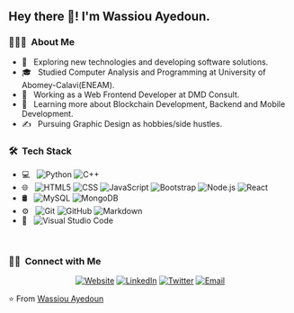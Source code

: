 
<h2> Hey there 👋! I'm Wassiou Ayedoun.</h2>

<h3> 👨🏻‍💻 &nbsp;About Me </h3>

- 🤔 &nbsp; Exploring new technologies and developing software solutions.
- 🎓 &nbsp; Studied Computer Analysis and Programming at University of Abomey-Calavi(ENEAM).
- 💼 &nbsp; Working as a Web Frontend Developer at DMD Consult.
- 🌱 &nbsp; Learning more about Blockchain Development, Backend and Mobile Development.
- ✍️ &nbsp; Pursuing Graphic Design as hobbies/side hustles.

<h3> 🛠 &nbsp;Tech Stack</h3>

- 💻 &nbsp;
  ![Python](https://img.shields.io/badge/-Python-333333?style=flat&logo=python)
  ![C++](https://img.shields.io/badge/-C++-333333?style=flat&logo=C%2B%2B&logoColor=00599C)
- 🌐 &nbsp;
  ![HTML5](https://img.shields.io/badge/-HTML5-333333?style=flat&logo=HTML5)
  ![CSS](https://img.shields.io/badge/-CSS-333333?style=flat&logo=CSS3&logoColor=1572B6)
  ![JavaScript](https://img.shields.io/badge/-JavaScript-333333?style=flat&logo=javascript)
  ![Bootstrap](https://img.shields.io/badge/-Bootstrap-333333?style=flat&logo=bootstrap&logoColor=563D7C)
  ![Node.js](https://img.shields.io/badge/-Node.js-333333?style=flat&logo=node.js)
  ![React](https://img.shields.io/badge/-React-333333?style=flat&logo=react)
- 🛢 &nbsp;
  ![MySQL](https://img.shields.io/badge/-MySQL-333333?style=flat&logo=mysql)
  ![MongoDB](https://img.shields.io/badge/-MongoDB-333333?style=flat&logo=mongodb)
- ⚙️ &nbsp;
  ![Git](https://img.shields.io/badge/-Git-333333?style=flat&logo=git)
  ![GitHub](https://img.shields.io/badge/-GitHub-333333?style=flat&logo=github)
  ![Markdown](https://img.shields.io/badge/-Markdown-333333?style=flat&logo=markdown)
- 🔧 &nbsp;
  ![Visual Studio Code](https://img.shields.io/badge/-Visual%20Studio%20Code-333333?style=flat&logo=visual-studio-code&logoColor=007ACC)

<br/>

<h3> 🤝🏻 &nbsp;Connect with Me </h3>

<p align="center">
<a href="https://www.wassiou_ayedoun.com/"><img alt="Website" src="https://img.shields.io/badge/Website-www.wassiou--ayedoun.com-blue?style=flat-square&logo=google-chrome"></a>
<a href="https://www.linkedin.com/in/wayedoun26/"><img alt="LinkedIn" src="https://img.shields.io/badge/LinkedIn-Wassiou%20Ayedoun-blue?style=flat-square&logo=linkedin"></a>
<a href="https://twitter.com/Wayd_AYD"><img alt="Twitter" src="https://img.shields.io/badge/Twitter-Wayd__AYD-blue?style=flat-square&logo=twitter"></a>
<a href="mailto:wayedoun@gmail.com"><img alt="Email" src="https://img.shields.io/badge/Email-wayedoun%40gmail.com-blue?style=flat-square&logo=gmail"></a>
</p>

⭐️ From [Wassiou Ayedoun](https://github.com/Wayd26)
